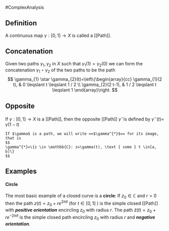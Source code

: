 #ComplexAnalysis  

## Definition
A continuous map $\gamma:[0,1] \rightarrow X$ is called a [[Path]].

## Concatenation
Given two paths $\gamma_{1}, \gamma_{2}$ in $X$ such that $\gamma_{1}(1)=\gamma_{2}(0)$ we can form the concatenation $\gamma_{1} \star \gamma_{2}$ of the two paths to be the path
$$
\gamma_{1} \star \gamma_{2}(t)=\left\{\begin{array}{cc}
\gamma_{1}(2 t), & 0 \leqslant t \leqslant 1 / 2 \\
\gamma_{2}(2 t-1), & 1 / 2 \leqslant t \leqslant 1
\end{array}\right.
$$

## Opposite
If $\gamma:[0,1] \rightarrow X$ is a [[Path]], then the opposite [[Path]] $\gamma^{-}$is defined by $\gamma^{-}(t)=$ $\gamma(1-t)$

```ad-note
If $\gamma$ is a path, we will write ==$\gamma^{*}$== for its image, that is
$$
\gamma^{*}=\{z \in \mathbb{C}: z=\gamma(t), \text { some } t \in[a, b]\}
$$
```

## Examples
#### Circle
The most basic example of a closed curve is a **circle**: If $z_{0} \in \mathbb{C}$ and $r>0$ then the path $z(t)=z_{0}+r e^{2 \pi i t}$ (for $t \in[0,1]$ ) is the simple closed [[Path]] with ***positive orientation*** encircling $z_{0}$ with radius $r$. The path $\tilde{z}(t)=z_{0}+r e^{-2 \pi i t}$ is the simple closed path encircling $z_{0}$ with radius $r$ and ***negative orientation***.